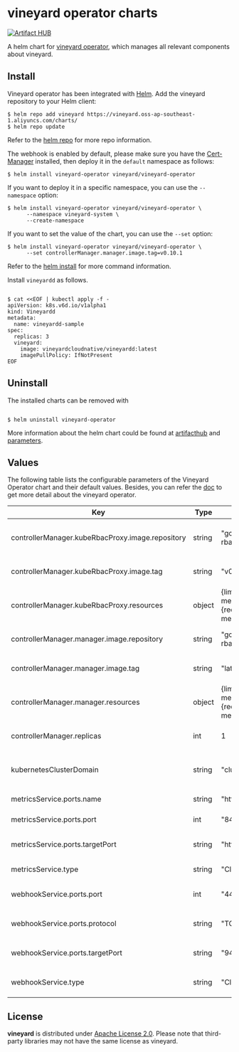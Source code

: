 # vineyard operator charts

[![Artifact HUB](https://img.shields.io/endpoint?url=https://artifacthub.io/badge/repository/vineyard)](https://artifacthub.io/packages/helm/vineyard/vineyard-operator)

A helm chart for [vineyard operator][3], which manages all relevant components about vineyard.

## Install

Vineyard operator has been integrated with [Helm](https://helm.sh/). Add the vineyard repository to your Helm client:

```shell
$ helm repo add vineyard https://vineyard.oss-ap-southeast-1.aliyuncs.com/charts/
$ helm repo update
```

Refer to the [helm repo](https://helm.sh/docs/helm/helm_repo/) for more repo information.

The webhook is enabled by default, please make sure you have the [Cert-Manager](https://cert-manager.io/docs/installation/) 
installed, then deploy it in the `default` namespace as follows:

```shell
$ helm install vineyard-operator vineyard/vineyard-operator
```

If you want to deploy it in a specific namespace, you can use the `--namespace` option:

```shell
$ helm install vineyard-operator vineyard/vineyard-operator \
      --namespace vineyard-system \
      --create-namespace
```

If you want to set the value of the chart, you can use the `--set` option:

```shell
$ helm install vineyard-operator vineyard/vineyard-operator \
      --set controllerManager.manager.image.tag=v0.10.1
```

Refer to the [helm install](https://helm.sh/docs/helm/helm_install/) for more command information.

Install `vineyardd` as follows.

```shell

$ cat <<EOF | kubectl apply -f -
apiVersion: k8s.v6d.io/v1alpha1
kind: Vineyardd
metadata:
  name: vineyardd-sample
spec:
  replicas: 3
  vineyard:
    image: vineyardcloudnative/vineyardd:latest
    imagePullPolicy: IfNotPresent
EOF
```

## Uninstall

The installed charts can be removed with

```shell

$ helm uninstall vineyard-operator

```
More information about the helm chart could be found at [artifacthub][1] and [parameters][2].

## Values

The following table lists the configurable parameters of the Vineyard Operator chart and their default values. 
Besides, you can refer the [doc](https://v6d.io/notes/cloud-native/vineyard-operator.html) to get more detail about the vineyard operator.

| Key                                              | Type   | Default                                                                   | Description                                  |
|--------------------------------------------------|--------|---------------------------------------------------------------------------|----------------------------------------------|
| controllerManager.kubeRbacProxy.image.repository | string | "gcr.io/kubebuilder/kube-rbac-proxy"                                      | The repository of kubeRbacProxy image.       |
| controllerManager.kubeRbacProxy.image.tag        | string | "v0.13.0"                                                                 | The tag of kubeRbacProxy image.              |
| controllerManager.kubeRbacProxy.resources        | object | {limits: {cpu: 300m, memory:300Mi}},{requests: {cpu: 300m, memory:300Mi}} | The limits and requests of kubeRbacProxy.    |
| controllerManager.manager.image.repository       | string | "gcr.io/kubebuilder/kube-rbac-proxy"                                      | The repository of operator-manager image.    |
| controllerManager.manager.image.tag              | string | "latest"                                                                  | The tag of operator-manager image.           |
| controllerManager.manager.resources              | object | {limits: {cpu: 500m, memory:500Mi}},{requests: {cpu: 500m, memory:500Mi}} | The limits and requests of operator-manager. |
| controllerManager.replicas                       | int    | 1                                                                         | The replica of vineyard operator.            |
| kubernetesClusterDomain                          | string | "cluster.local"                                                           | The domain name of you kubernetes cluster.   |
| metricsService.ports.name                        | string | "https"                                                                   | The name of metrics service.                 |
| metricsService.ports.port                        | int    | "8443"                                                                    | The port of metrics service.                 |
| metricsService.ports.targetPort                  | string | "https"                                                                   | The target port of metrics service.          |
| metricsService.type                              | string | "ClusterIP"                                                               | The type of metrics service.                 |
| webhookService.ports.port                        | int    | "443"                                                                     | The port of webhook service.                 |
| webhookService.ports.protocol                    | string | "TCP"                                                                     | The protocol of webhook service.             |
| webhookService.ports.targetPort                  | string | "9443"                                                                    | The target port of webhook service.          |
| webhookService.type                              | string | "ClusterIP"                                                               | The type of webhook service.                 |

## License

**vineyard** is distributed under [Apache License 2.0](https://github.com/v6d-io/v6d/blob/main/LICENSE).
Please note that third-party libraries may not have the same license as vineyard.

[1]: https://artifacthub.io/packages/helm/vineyard/vineyard-operator

[2]: https://github.com/v6d-io/v6d/blob/main/charts/vineyard-operator/values.yaml

[3]: https://github.com/v6d-io/v6d/k8s
